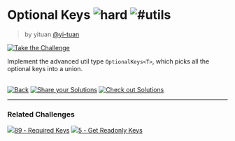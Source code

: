 <!--info-header-start--><h1>Optional Keys <img src="https://img.shields.io/badge/-hard-red" alt="hard"/> <img src="https://img.shields.io/badge/-%23utils-999" alt="#utils"/></h1><blockquote><p>by yituan <a href="https://github.com/yi-tuan" target="_blank">@yi-tuan</a></p></blockquote><p><a href="https://tsch.js.org/90/play" target="_blank"><img src="https://img.shields.io/badge/-Take%20the%20Challenge-3178c6?logo=typescript" alt="Take the Challenge"/></a> </p><!--info-header-end-->

Implement the advanced util type `OptionalKeys<T>`, which picks all the optional keys into a union.


<!--info-footer-start--><br><a href="../../README.md" target="_blank"><img src="https://img.shields.io/badge/-Back-grey" alt="Back"/></a> <a href="https://tsch.js.org/90/answer" target="_blank"><img src="https://img.shields.io/badge/-Share%20your%20Solutions-teal" alt="Share your Solutions"/></a> <a href="https://tsch.js.org/90/solutions" target="_blank"><img src="https://img.shields.io/badge/-Check%20out%20Solutions-de5a77?logo=awesome-lists&logoColor=white" alt="Check out Solutions"/></a> <hr><h3>Related Challenges</h3><a href="https://github.com/type-challenges/type-challenges/tree/master/questions/89-hard-required-keys/README.md" target="_blank"><img src="https://img.shields.io/badge/-89%E3%83%BBRequired%20Keys-red" alt="89・Required Keys"/></a>  <a href="https://github.com/type-challenges/type-challenges/tree/master/questions/5-extreme-readonly-keys/README.md" target="_blank"><img src="https://img.shields.io/badge/-5%E3%83%BBGet%20Readonly%20Keys-b11b8d" alt="5・Get Readonly Keys"/></a> <!--info-footer-end-->